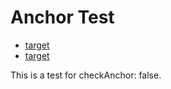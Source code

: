 # Anchor Test

- [target](../../test-missing-target.md#missing-anchor)
- [target](../../test-target.md#missing-anchor)

This is a test for checkAnchor: false.
